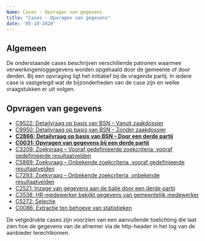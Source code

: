 ```yaml
---
Name: Cases - Opvragen van gegevens
title: "Cases - Opvragen van gegevens"
date: '05-10-2020'
---
```


## Algemeen
De onderstaande cases beschrijven verschillende patronen waarmee verwerkingenloggegevens worden opgehaald door de gemeente of door derden. Bij een opvraging ligt het initiatief bij de vragende partij. In iedere case is vastgelegd wat de bijzonderheden van de case zijn en welke vraagstukken er uit volgen. 

## Opvragen van gegevens
- [C9522: Detailvraag op basis van BSN – Vanuit zaakdossier](./../artefacten/9522.md)
- [C9950: Detailvraag op basis van BSN – Zonder zaakdossier](./../artefacten/9950.md)
- **[C2866: Detailvraag op basis van BSN – Door een derde partij](./../artefacten/2866.md)**
- **[C0031: Opvragen van gegevens bij een derde partij](../artefacten/0031.md)**
- [C3209: Zoekvraag – Vooraf gedefinieerde zoekcriteria, vooraf gedefinieerde resultaatvelden](./../artefacten/3209.md)
- [C5889: Zoekvraag – Onbekende zoekcriteria, vooraf gedefinieerde resultaatvelden](./../artefacten/5889.md)
- [C7293: Zoekvraag – Onbekende zoekcriteria, onbekende resultaatvelden](./../artefacten/7293.md)
- [C2521: Inzage van gegevens aan de balie door een derde partij](./../artefacten/2521.md)
- [C3538: HR-medewerker bekijkt gegevens van gemeentelijk medewerker](./../artefacten/3538.md)
- [C5272: Selectie](./../artefacten/5272.md)
- [C0086: Extractie ten behoeve van statistieken](./../artefacten/0086.md)

De vetgedrukte cases zijn voorzien van een aanvullende toelichting die laat zien hoe de gegevens van de afnemer via de http-header in het log van de aanbieder terechtkomen.
